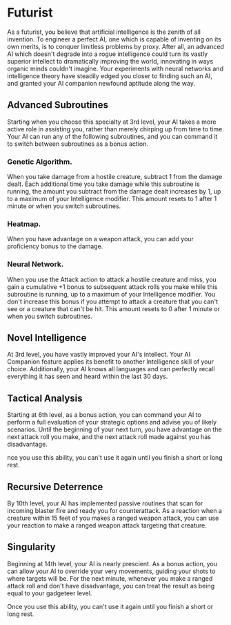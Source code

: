 # Futurist

As a futurist, you believe that artificial intelligence is the zenith of all invention. To engineer a perfect AI, one which is capable of inventing on its own merits, is to conquer limitless problems by proxy. After all, an advanced AI which doesn't degrade into a rogue intelligence could turn its vastly superior intellect to dramatically improving the world, innovating in ways organic minds couldn't imagine. Your experiments with neural networks and intelligence theory have steadily edged you closer to finding such an AI, and granted your AI companion newfound aptitude along the way.

## Advanced Subroutines

Starting when you choose this specialty at 3rd level, your AI takes a more active role in assisting you, rather than merely chirping up from time to time. Your AI can run any of the following subroutines, and you can command it to switch between subroutines as a bonus action.

### Genetic Algorithm.

When you take damage from a hostile creature, subtract 1 from the damage dealt. Each additional time you take damage while this subroutine is running, the amount you subtract from the damage dealt increases by 1, up to a maximum of your Intelligence modifier. This amount resets to 1 after 1 minute or when you switch subroutines.

### Heatmap. 

When you have advantage on a weapon attack, you can add your proficiency bonus to the damage.

### Neural Network. 

When you use the Attack action to attack a hostile creature and miss, you gain a cumulative +1 bonus to subsequent attack rolls you make while this subroutine is running, up to a maximum of your Intelligence modifier. You don't increase this bonus if you attempt to attack a creature that you can't see or a creature that can't be hit. This amount resets to 0 after 1 minute or when you switch subroutines.

## Novel Intelligence

At 3rd level, you have vastly improved your AI's intellect. Your AI Companion feature applies its benefit to another Intelligence skill of your choice. Additionally, your AI knows all languages and can perfectly recall everything it has seen and heard within the last 30 days.

## Tactical Analysis

Starting at 6th level, as a bonus action, you can command your AI to perform a full evaluation of your strategic options and advise you of likely scenarios. Until the beginning of your next turn, you have advantage on the next attack roll you make, and the next attack roll made against you has disadvantage.

nce you use this ability, you can't use it again until you finish a short or long rest.

## Recursive Deterrence

By 10th level, your AI has implemented passive routines that scan for incoming blaster fire and ready you for counterattack. As a reaction when a creature within 15 feet of you makes a ranged weapon attack, you can use your reaction to make a ranged weapon attack targeting that creature.

## Singularity

Beginning at 14th level, your AI is nearly prescient. As a bonus action, you can allow your AI to override your very movements, guiding your shots to where targets will be. For the next minute, whenever you make a ranged attack roll and don't have disadvantage, you can treat the result as being equal to your gadgeteer level.

Once you use this ability, you can't use it again until you finish a short or long rest.